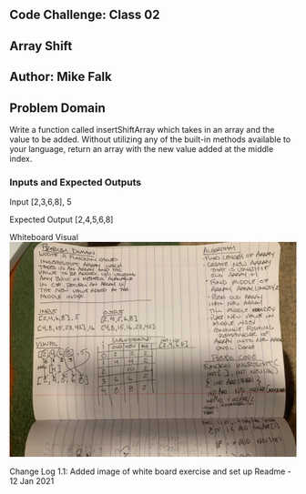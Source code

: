 ## Code Challenge: Class 02
## Array Shift
## Author: Mike Falk

## Problem Domain
Write a function called insertShiftArray which takes in an array and the value to be added. Without utilizing any of the built-in methods available to your language, return an array with the new value added at the middle index.

### Inputs and Expected Outputs

Input
[2,3,6,8], 5

Expected Output
[2,4,5,6,8]

Whiteboard Visual
![ArrayShift](/c-sharp/Assets/ArrayShift.jpg)

Change Log
1.1: Added image of white board exercise and set up Readme - 12 Jan 2021


